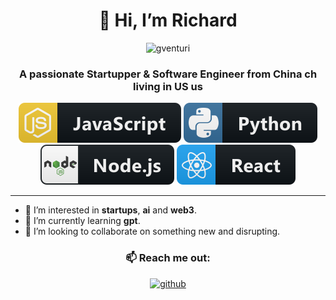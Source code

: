 <h1 align="center">👋 Hi, I’m Richard</h1>
<p align="center"> <img src="https://komarev.com/ghpvc/?username=gventuri&label=Profile%20views&color=0e75b6&style=flat" alt="gventuri" /> </p>
<h3 align="center">A passionate Startupper & Software Engineer from China ch living in US us</h3>

<div align="center" style="margin-bottom: 10px">
  <img src="https://github.com/MikeCodesDotNET/ColoredBadges/raw/master/svg/dev/languages/js.svg" alt="js" style="max-width: 100%;">
  <img src="https://github.com/MikeCodesDotNET/ColoredBadges/raw/master/svg/dev/languages/python.svg" alt="js" style="max-width: 100%;">
  <img src="https://github.com/MikeCodesDotNET/ColoredBadges/raw/master/svg/dev/frameworks/nodejs.svg" alt="nodejs" style="max-width: 100%;">
  <img src="https://github.com/MikeCodesDotNET/ColoredBadges/raw/master/svg/dev/frameworks/react.svg" alt="react" style="max-width: 100%;">
</div>

<hr />

- 👀 I’m interested in **startups**, **ai** and **web3**.
- 🌱 I’m currently learning **gpt**.
- 💞️ I’m looking to collaborate on something new and disrupting.

<h3 align="center">📫 Reach me out:</h3>
<div align="center">

  <a href="https://github.com/paradox133">
    <img src="https://github.com/MikeCodesDotNET/ColoredBadges/raw/master/svg/social/github.svg" alt="github" style="max-width: 100%;">
  </a>
</div>

<!---
gventuri/gventuri is a ✨ special ✨ repository because its `README.md` (this file) appears on your GitHub profile.
You can click the Preview link to take a look at your changes.
--->
